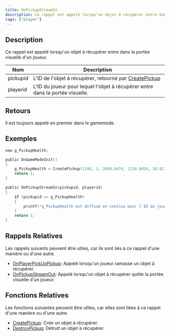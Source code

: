 ```yaml
---
title: OnPickupStreamIn
description: Ce rappel est appelé lorsqu'un objet à récupérer entre dans la portée visuelle d'un joueur.
tags: ["player"]
---
```


<VersionWarn name='callback' version='omp v1.1.0.2612' />

## Description

Ce rappel est appelé lorsqu'un objet à récupérer entre dans la portée visuelle d'un joueur.

| Nom       | Description                                                                 |
|-----------|-----------------------------------------------------------------------------|
| pickupid  | L'ID de l'objet à récupérer, retourné par [CreatePickup](../functions/CreatePickup) |
| playerid  | L'ID du joueur pour lequel l'objet à récupérer entre dans la portée visuelle.                   |

## Retours

Il est toujours appelé en premier dans le gamemode.

## Exemples

```c
new g_PickupHealth;

public OnGameModeInit()
{
    g_PickupHealth = CreatePickup(1240, 2, 2009.8474, 1218.0459, 10.8175);
    return 1;
}

public OnPickupStreamIn(pickupid, playerid)
{
    if (pickupid == g_PickupHealth)
    {
        printf("g_PickupHealth est diffusé en continu pour l'ID du joueur %d", playerid);
    }
    return 1;
}

```

## Rappels Relatives

Les rappels suivants peuvent être utiles, car ils sont liés à ce rappel d'une manière ou d'une autre.

- [OnPlayerPickUpPickup](OnPlayerPickUpPickup): Appelé lorsqu'un joueur ramasse un objet à récupérer.
- [OnPickupStreamOut](OnPickupStreamOut): Appelé lorsqu'un objet à récupérer quitte la portée visuelle d'un joueur.

## Fonctions Relatives

Les fonctions suivantes peuvent être utiles, car elles sont liées à ce rappel d'une manière ou d'une autre.

- [CreatePickup](../functions/CreatePickup): Crée un objet à récupérer.
- [DestroyPickup](../functions/DestroyPickup): Détruit un objet à récupérer.

